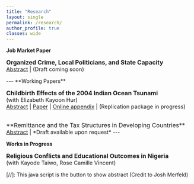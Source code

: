 ```yaml
---
title: "Research"
layout: single
permalink: /research/
author_profile: true
classes: wide
---
```




**Job Market Paper**

<span style="font-size:12pt;"> **Organized Crime, Local Politicians, and State Capacity**</span><br>
<span style="font-size:11pt;">   <a href="#/" onclick="visib('abs_mexmayors')">Abstract</a> |  (Draft coming soon)</span>

<div id="abs_mexmayors" style="display: none;">
    <p style="font-size:11pt;">  This paper investigates the effects of successful assassinations on the capacity of local governments. Exploiting the randomness in the outcomes of assassination attempts against mayors in Mexico in 2002-21, I find that the fiscal and personnel capacities of the municipal governments that lose their mayors deteriorate. Municipal tax collection decreases by 29%. The share of public expenditure on local construction projects increases by 6.3 percentage points at the expense of other public goods and services. Furthermore, the cost of retaining workers in their 30s and 40s increases by 13% of their wages. There is an increase in the presence of organized criminal groups in the same municipalities in the year assassinations occur. The influence of non-political violence, the level of economic activities, or changes in population on these outcomes are ruled out. The results speak to the significance of leaders in maintaining fiscal capacity and retaining capable personnel in the workforce even in a violent environment.   </p>  
</div>
---
**Working Papers**

<span style="font-size:12pt;"> **Childbirth Effects of the 2004 Indian Ocean Tsunami**</span><br>
<span style="font-size:11pt;"> (with Elizabeth Kayoon Hur) </span><br>
<span style="font-size:11pt;">   <a href="#/" onclick="visib('abs_indonesia')">Abstract</a> |  [Paper](https://seunghunlee918.github.io/research/Dem_Tsunami_Indonesia_final.pdf)  | [Online appendix](https://seunghunlee918.github.io/research/appendix_shorter.pdf) | (Replication package in progress)</span>

<div id="abs_indonesia" style="display: none;">
    <p style="font-size:11pt;"> This paper evaluates the effect of the in utero exposure to the 2004 Indian Ocean Tsunami on short-term childbirth outcomes in Indonesia. Exploiting variation in damage intensities across locations and the timing of exposure, we find that the probability of successful pregnancies drops by 5.9 pp, while miscarriages increase by 5.5 pp. However, this does not vary by intensity of exposure across locations. Our results suggest the importance of considering fetal loss in developing countries and highlight that facilitating household investment in health through various policies may mitigate negative birth effects in the aftermath of natural disasters.</p>    
</div>


<br>
<span style="font-size:12pt;"> **Remittance and the Tax Structures in Developing Countries**</span><br>
<span style="font-size:11pt;">  <a href="#/" onclick="visib('abs_remittance')">Abstract</a> | *Draft available upon request* </span>

<div id="abs_remittance" style="display: none;">
    <p style="font-size:11pt;"> Despite the increasing flow of remittances in volume and proportion, particularly among the developing countries, their role in determining the state’s capacity to collect taxes has received little attention. This paper explores the link between remittances and various tax revenue categories using country-level data. Two-way panel regressions suggest that a 1 pp increase in inflow of remittances explains a 0.12 pp rise in consumption tax revenues. The same estimate derived from IV methods proxying for migrant network strength and openness of borders increases to 0.9 pp. Decomposing this result reveals that increase in household consumption expenditure explains all of the statistical association, not the efficient tax-collecting mechanism such as VAT. Subsample regressions by income category suggests that the association between remittances and consumption tax revenue is stronger in countries with lower income.</p>
</div>
---

**Works in Progress**

<span style="font-size:12pt;"> **Religious Conflicts and Educational Outcomes in Nigeria**</span><br>
<span style="font-size:11pt;"> (with Kayode Taiwo, Rose Camille Vincent) </span><br>



[//]: This java script is the button to show abstract (Credit to Josh Merfeld)
<script>
 function visib(id) {
  var x = document.getElementById(id);
  if (x.style.display === "block") {
    x.style.display = "none";
  } else {
    x.style.display = "block";
  }
}
</script>
